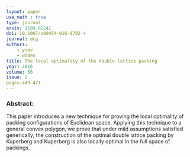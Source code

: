 ```yaml
---
layout: paper
use_math : true
type: journal
arxiv: 1509.02241
doi: 10.1007/s00454-016-9792-4
journal: dcg
authors:
    - yoav 
    - wöden
title: The local optimality of the double lattice packing
year: 2016
volume: 56
issue: 2
pages:449-471
---
```

### Abstract:

This paper introduces a new technique for proving the local optimality of packing configurations of Euclidean space. Applying this technique to a general convex polygon, we prove that under mild assumptions satisfied generically, the construction of the optimal double lattice packing by Kuperberg and Kuperberg is also locally optimal in the full space of packings.